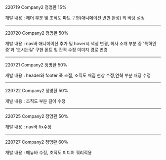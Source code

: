 220719 Company2 정명환 15%

개발 내용 : 헤더 부분 및 조직도 파트 구현(애니메이션 반만 완성) 외 바탕 설정

-------------------------------------------------------------------------------

220720 Company2 정명환 50%

개발 내용 : nav바 애니메이션 추가 및 hover시 색상 변경, 회사 소개 부분 중 '특허인증'과 '오시는길' 구현
폰트 및 간격 수정
이미지 경로 변경

-------------------------------------------------------------------------------

220721 Company2 정명환 50%

개발 내용 : header와 footer 폭 조절, 조직도 깨짐 현상 수정,연혁 부분 패딩 수정

------------------------------------------------------------------------------------

220722 Company2 정명환 50%

개발 내용 : 조직도 부분 길이 수정

----------------------------------------------------------------------------------

220725 Company2 정명환 50%

개발 내용 : nav바 fix수정

-----------------------------------------------------------------------------------

220727 Company2 정명환 60%

개발 내용 : 메뉴바 수정, 조직도 미디어 쿼리적용
